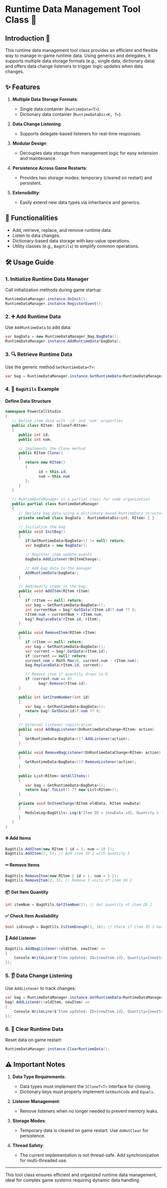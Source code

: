# Runtime Data Management Tool Class 🚀

## Introduction 📖

This runtime data management tool class provides an efficient and flexible way to manage in-game runtime data. Using
generics and delegates, it supports multiple data storage formats (e.g., single data, dictionary data) and offers data
change listeners to trigger logic updates when data changes.

## ✨ Features

1. **Multiple Data Storage Formats**:
    - Single data container (`RuntimeData<T>`).
    - Dictionary data container (`RuntimeDataDic<K, T>`).

2. **Data Change Listening**:
    - Supports delegate-based listeners for real-time responses.

3. **Modular Design**:
    - Decouples data storage from management logic for easy extension and maintenance.

4. **Persistence Across Game Restarts**:
    - Provides two storage modes: temporary (cleared on restart) and persistent.

5. **Extensibility**:
    - Easily extend new data types via inheritance and generics.

## 🔧 Functionalities

- Add, retrieve, replace, and remove runtime data.
- Listen to data changes.
- Dictionary-based data storage with key-value operations.
- Utility classes (e.g., `BagUtils`) to simplify common operations.

## 🛠️ Usage Guide

### 1. Initialize Runtime Data Manager

Call initialization methods during game startup:

```csharp  
RuntimeDataManager.instance.OnInit();  
RuntimeDataManager.instance.RegisterEvent();  
```  

### 2. ➕ Add Runtime Data

Use `AddRuntimeData` to add data:

```csharp  
var bagData = new RuntimeDataManager_Bag.BagData();  
RuntimeDataManager.instance.AddRuntimeData(bagData);  
```  

### 3. 🔍 Retrieve Runtime Data

Use the generic method `GetRuntimeData<T>`:

```csharp  
var bag = RuntimeDataManager.instance.GetRuntimeData<RuntimeDataManager_Bag.BagData>();  
```  

### 4. 👜 `BagUtils` Example

#### Define Data Structure

```csharp  
namespace PowerCellStudio  
{  
   // Define item data with 'id' and 'num' properties  
   public class RItem: ICloneT<RItem>  
   {  
      public int id;  
      public int num;  

      // Implements the Clone method  
      public RItem Clone()  
      {  
         return new RItem()  
         {  
               id = this.id,  
               num = this.num  
         };  
      }  
   }  

   // RuntimeDataManager is a partial class for code organization  
   public partial class RuntimeDataManager  
   {  
      // Declare bag data using a dictionary-based RuntimeData structure  
      private sealed class BagData : RuntimeDataDic<int, RItem> { }  

      // Initialize the bag  
      public void InitBag()  
      {  
         if(GetRuntimeData<BagData>() != null) return;  
         var bagData = new BagData();  

         // Register item update events  
         bagData.AddListener(OnItemChange);  

         // Add bag data to the manager  
         AddRuntimeData(bagData);  
      }  

      // Add/modify items in the bag  
      public void AddItem(RItem rItem)  
      {  
         if (rItem == null) return;  
         var bag = GetRuntimeData<BagData>();  
         int currentNum = bag?.GetData(rItem.id)?.num ?? 0;  
         rItem.num = currentNum + rItem.num;  
         bag?.ReplaceData(rItem.id, rItem);  
      }  

      public void RemoveItem(RItem rItem)  
      {  
         if (rItem == null) return;  
         var bag = GetRuntimeData<BagData>();  
         var current = bag?.GetData(rItem.id);  
         if (current == null) return;  
         current.num = Math.Max(0, current.num - rItem.num);  
         bag.ReplaceData(rItem.id, current);  

         // Remove item if quantity drops to 0  
         if (current.num == 0)  
               bag?.Remove(rItem.id);  
      }  

      public int GetItemNumber(int id)  
      {  
         var bag = GetRuntimeData<BagData>();  
         return bag?.GetData(id)?.num ?? 0;  
      }  

      // External listener registration  
      public void AddBagListener(OnRuntimeDataChange<RItem> action)  
      {  
         GetRuntimeData<BagData>()?.AddListener(action);  
      }  
      
      public void RemoveBagListener(OnRuntimeDataChange<RItem> action)  
      {  
         GetRuntimeData<BagData>()?.RemoveListener(action);  
      }  
      
      public List<RItem> GetAllItems()  
      {  
         var bag = GetRuntimeData<BagData>();  
         return bag?.ToList() ?? new List<RItem>();  
      }  

      private void OnItemChange(RItem oldData, RItem newData)  
      {  
         ModuleLog<BagUtils>.Log($"Item ID = {newData.id}, Quantity = {newData.num}.");  
      }  
   }  
}  
```  

#### ➕ Add Items

```csharp  
BagUtils.AddItem(new RItem { id = 1, num = 10 });  
BagUtils.AddItem(2, 5); // Add item ID 2 with quantity 5  
```  

#### ➖ Remove Items

```csharp  
BagUtils.RemoveItem(new RItem { id = 1, num = 5 });  
BagUtils.RemoveItem(2, 3); // Remove 3 units of item ID 2  
```  

#### 📦 Get Item Quantity

```csharp  
int itemNum = BagUtils.GetItemNum(1); // Get quantity of item ID 1  
```  

#### ✅ Check Item Availability

```csharp  
bool isEnough = BagUtils.IsItemEnough(1, 10); // Check if item ID 1 has at least 10 units  
```  

#### 🔔 Add Listener

```csharp  
BagUtils.AddBagListener((oldItem, newItem) =>  
{  
    Console.WriteLine($"Item updated: ID={newItem.id}, Quantity={newItem.num}");  
});  
```  

### 5. 👂 Data Change Listening

Use `AddListener` to track changes:

```csharp  
var bag = RuntimeDataManager.instance.GetRuntimeData<RuntimeDataManager_Bag.BagData>();  
bag?.AddListener((oldItem, newItem) =>  
{  
    Console.WriteLine($"Item updated: ID={newItem.id}, Quantity={newItem.num}");  
});  
```  

### 6. 🧹 Clear Runtime Data

Reset data on game restart:

```csharp  
RuntimeDataManager.instance.ClearRuntimeData();  
```  

## ⚠️ Important Notes

1. **Data Type Requirements**:
    - Data types must implement the `ICloneT<T>` interface for cloning.
    - Dictionary keys must properly implement `GetHashCode` and `Equals`.

2. **Listener Management**:
    - Remove listeners when no longer needed to prevent memory leaks.

3. **Storage Modes**:
    - Temporary data is cleared on game restart. Use `doNotClear` for persistence.

4. **Thread Safety**:
    - The current implementation is not thread-safe. Add synchronization for multi-threaded use.

--- 

This tool class ensures efficient and organized runtime data management, ideal for complex game systems requiring
dynamic data handling.
